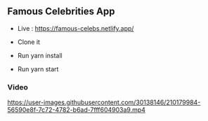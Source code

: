 ## Famous Celebrities App

- Live : https://famous-celebs.netlify.app/

- Clone it
- Run yarn install
- Run yarn start

### Video

https://user-images.githubusercontent.com/30138146/210179984-56590e8f-7c72-4782-b6ad-7fff604903a9.mp4

